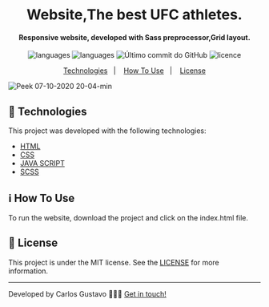 <h1 align="center">
  Website,The best UFC athletes.
</h1>

<h4 align="center">
Responsive website, developed with Sass preprocessor,Grid layout.
</h4>
<p align="center">
  <img alt="languages" src="https://img.shields.io/github/languages/top/carlosgustavo/sass-website">
  <img alt="languages" src="https://img.shields.io/github/languages/count/carlosgustavo/sass-website">
  <img alt="Último commit do GitHub" src="https://img.shields.io/github/last-commit/carlosgustavo/sass-website">
  <img alt="licence" src="https://img.shields.io/github/license/carlosgustavo/sass-website">
</p>
<p align="center">
  <a href="#rocket-technologies"">Technologies</a>&nbsp;&nbsp;&nbsp;|&nbsp;&nbsp;&nbsp;
  <a href="#information_source-how-to-use">How To Use</a>&nbsp;&nbsp;&nbsp;|&nbsp;&nbsp;&nbsp;
  <a href="#memo-license">License</a>
</p>          
                         
![Peek 07-10-2020 20-04-min](https://user-images.githubusercontent.com/53797220/95397114-c9691f80-08d8-11eb-9293-bf2949a30ed3.gif)

## :rocket: Technologies

This project was developed with the following technologies:

-  [HTML](https://www.w3schools.com/html/)
-  [CSS](https://www.w3schools.com/css/)
-  [JAVA SCRIPT](https://www.javascript.com/)
-  [SCSS](https://sass-lang.com/)

## :information_source: How To Use

To run the website, download the project and click on the index.html file.

## :memo: License
This project is under the MIT license. See the [LICENSE](https://github.com/carlosgustavo/website-sass-grid-layout/blob/main/LICENSE) for more information.

---

Developed by Carlos Gustavo 👨🏻‍💻️ [Get in touch!](https://www.linkedin.com/in/carlos-gustavo-a71757190/)                         
